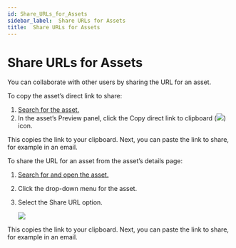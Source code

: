 ```yaml
---
id: Share_URLs_for_Assets
sidebar_label:  Share URLs for Assets
title:  Share URLs for Assets
---
```


# Share URLs for Assets

You can collaborate with other users by sharing the URL for an asset.

To copy the asset’s direct link to share:

1.  [Search for the asset.](Enhanced_Search.md)
2.  In the asset’s Preview panel, click the Copy direct link to
    clipboard (![](Resources/Images/copy_direct_link.png)) icon.

This copies the link to your clipboard. Next, you can paste the link to
share, for example in an email.

To share the URL for an asset from the asset’s details page:

1.  [Search for and open the asset.](Enhanced_Search.md)

2.  Click the drop-down menu for the asset.

3.  Select the Share URL option.
    
    ![](Resources/Images/share_url.png)

This copies the link to your clipboard. Next, you can paste the link to
share, for example in an email.
